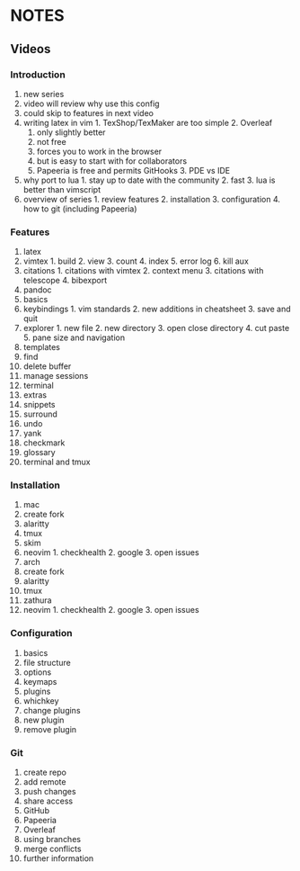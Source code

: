 # NOTES

## Videos

### Introduction

1. new series
  1. video will review why use this config
  2. could skip to features in next video
  3. writing latex in vim
    1. TexShop/TexMaker are too simple
    2. Overleaf
      1. only slightly better
      2. not free
      3. forces you to work in the browser
      4. but is easy to start with for collaborators
      5. Papeeria is free and permits GitHooks
    3. PDE vs IDE
  4. why port to lua
    1. stay up to date with the community
    2. fast
    3. lua is better than vimscript
  5. overview of series
    1. review features
    2. installation
    3. configuration
    4. how to git (including Papeeria)

### Features

1. latex
  1. vimtex
    1. build
    2. view
    3. count
    4. index
    5. error log
    6. kill aux
  2. citations
    1. citations with vimtex
    2. context menu
    3. citations with telescope
    4. bibexport
  3. pandoc
3. basics
  1. keybindings
    1. vim standards
    2. new additions in cheatsheet
    3. save and quit
  2. explorer
    1. new file
    2. new directory
    3. open close directory
    4. cut paste
    5. pane size and navigation
  3. templates
  4. find
  5. delete buffer
  6. manage sessions
  7. terminal
4. extras
  1. snippets
  2. surround
  3. undo
  4. yank
  5. checkmark
  6. glossary
5. terminal and tmux

### Installation

1. mac
  1. create fork
  2. alaritty
  3. tmux
  4. skim
  5. neovim
    1. checkhealth
    2. google
    3. open issues
2. arch
  1. create fork
  2. alaritty
  3. tmux
  4. zathura
  5. neovim
    1. checkhealth
    2. google
    3. open issues

### Configuration

1. basics
  1. file structure
  2. options
  3. keymaps
  4. plugins
  5. whichkey
2. change plugins
  1. new plugin
  2. remove plugin

### Git

1. create repo
2. add remote
3. push changes
4. share access
  1. GitHub
  2. Papeeria
  3. Overleaf
5. using branches
6. merge conflicts
7. further information
